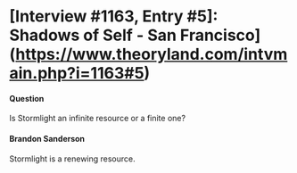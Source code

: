 # [Interview #1163, Entry #5]: Shadows of Self - San Francisco](https://www.theoryland.com/intvmain.php?i=1163#5)

#### Question

Is Stormlight an infinite resource or a finite one?

#### Brandon Sanderson

Stormlight is a renewing resource.

